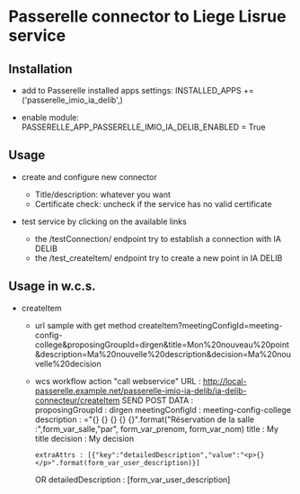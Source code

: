 Passerelle connector to Liege Lisrue service
============================================

Installation
------------

 - add to Passerelle installed apps settings:
   INSTALLED_APPS += ('passerelle_imio_ia_delib',)

 - enable module:
   PASSERELLE_APP_PASSERELLE_IMIO_IA_DELIB_ENABLED = True


Usage
-----

 - create and configure new connector
   - Title/description: whatever you want
   - Certificate check: uncheck if the service has no valid certificate

 - test service by clicking on the available links
   - the /testConnection/ endpoint try to establish a connection with IA DELIB
   - the /test_createItem/ endpoint try to create a new point in IA DELIB



Usage in w.c.s.
---------------

 - createItem
   - url sample with get method
     createItem?meetingConfigId=meeting-config-college&proposingGroupId=dirgen&title=Mon%20nouveau%20point&description=Ma%20nouvelle%20description&decision=Ma%20nouvelle%20decision

   - wcs workflow action "call webservice"
     URL : 
         http://local-passerelle.example.net/passerelle-imio-ia-delib/ia-delib-connecteur/createItem
     SEND POST DATA :      
         proposingGroupId : dirgen
         meetingConfigId : meeting-config-college
         description : ="{} {} {} {} {}".format("Réservation de la salle :",form_var_salle,"par", form_var_prenom, form_var_nom)
         title : My title
         decision : My decision

         extraAttrs : [{"key":"detailedDescription","value":"<p>{}</p>".format(form_var_user_description)}]
      OR
         detailedDescription : [form_var_user_description]
